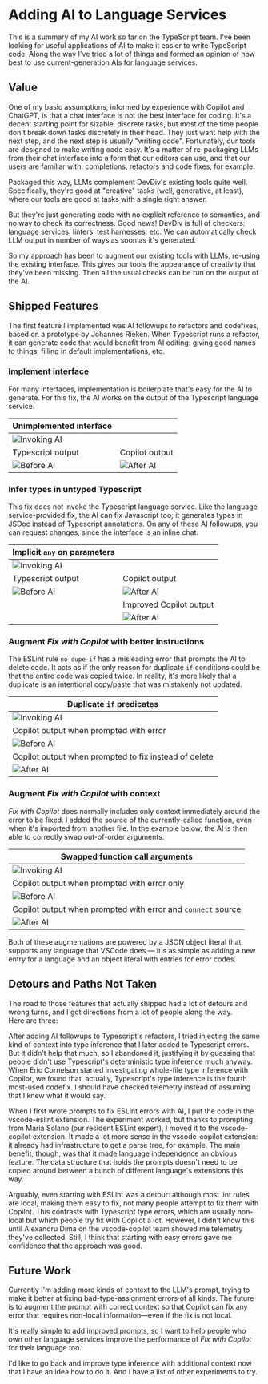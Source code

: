# Adding AI to Language Services

This is a summary of my AI work so far on the TypeScript team.
I've been looking for useful applications of AI to make it easier to write TypeScript code.
Along the way I've tried a lot of things and formed an opinion of how best to use current-generation AIs for language services.

## Value

One of my basic assumptions, informed by experience with Copilot and ChatGPT, is that a chat interface is not the best interface for coding.
It's a decent starting point for sizable, discrete tasks, but most of the time people don't break down tasks discretely in their head.
They just want help with the next step, and the next step is usually "writing code".
Fortunately, our tools are designed to make writing code easy.
It's a matter of re-packaging LLMs from their chat interface into a form that our editors can use, and that our users are familiar with: completions, refactors and code fixes, for example.

Packaged this way, LLMs complement DevDiv's existing tools quite well.
Specifically, they're good at "creative" tasks (well, generative, at least), where our tools are good at tasks with a single right answer.
<!--(This is true all the way down to single-line fixes, and the AI has a good chance of guessing right in tasks this small.)-->
But they're just generating code with no explicit reference to semantics, and no way to check its correctness.
Good news! DevDiv is full of checkers: language services, linters, test harnesses, etc.
We can automatically check LLM output in number of ways as soon as it's generated.

So my approach has been to augment our existing tools with LLMs, re-using the existing interface.
This gives our tools the appearance of creativity that they've been missing.
Then all the usual checks can be run on the output of the AI.

## Shipped Features

The first feature I implemented was AI followups to refactors and codefixes, based on a prototype by Johannes Rieken.
When Typescript runs a refactor, it can generate code that would benefit from AI editing: giving good names to things, filling in default implementations, etc.

### Implement interface

For many interfaces, implementation is boilerplate that's easy for the AI to generate.
For this fix, the AI works on the output of the Typescript language service.

| Unimplemented interface | |
|----|----|
| ![Invoking AI](images/ai-quickfix-implements-2.png) |
| Typescript output | Copilot output |
| ![Before AI](images/ai-quickfix-implements-4.png) | ![After AI](images/ai-quickfix-implements-3.png) |


<!--
### Suggest meaningful names

This is an easy task as long as the names are accessible in the context window:

| Missing parameter names | |
|----|----|
| ![Invoking AI](images/ai-add-names-1.png) &rArr; |  |
| Typescript output | Copilot output |
| ![Before AI](images/ai-add-names-3.png) | ![After AI](images/ai-add-names-2.png) |

-->

### Infer types in untyped Typescript

This fix does not invoke the Typescript language service.
Like the language service-provided fix, the AI can fix Javascript too; it generates types in JSDoc instead of Typescript annotations.
On any of these AI followups, you can request changes, since the interface is an inline chat.

| Implicit `any` on parameters | |
|----|----|
| ![Invoking AI](images/ai-infer-types-1.png) |  |
| Typescript output | Copilot output |
| ![Before AI](images/ai-infer-types-4.png) | ![After AI](images/ai-infer-types-2.png) |
| | Improved Copilot output |
| | ![After AI](images/ai-infer-types-3.png) |

### Augment *Fix with Copilot* with better instructions

The ESLint rule `no-dupe-if` has a misleading error that prompts the AI to delete code.
It acts as if the only reason for duplicate `if` conditions could be that the entire code was copied twice.
In reality, it's more likely that a duplicate is an intentional copy/paste that was mistakenly not updated.


| Duplicate `if` predicates |
|----|
| ![Invoking AI](images/ai-no-dupe-if-1.png) | 
| Copilot output when prompted with error | 
| ![Before AI](images/ai-no-dupe-if-3.png) |
| Copilot output when prompted to fix instead of delete |
| ![After AI](images/ai-no-dupe-if-2.png) |

### Augment *Fix with Copilot* with context

*Fix with Copilot* does normally includes only context immediately around the error to be fixed.
I added the source of the currently-called function, even when it's imported from another file.
In the example below, the AI is then able to correctly swap out-of-order arguments.

| Swapped function call arguments |
|----|
| ![Invoking AI](images/ai-bad-call-1.png) |
| Copilot output when prompted with error only | 
| ![Before AI](images/ai-bad-call-3.png) |
| Copilot output when prompted with error and `connect` source |
| ![After AI](images/ai-bad-call-2.png) |

Both of these augmentations are powered by a JSON object literal that supports any language that VSCode does &mdash; it's as simple as adding a new entry for a language and an object literal with entries for error codes.

## Detours and Paths Not Taken

The road to those features that actually shipped had a lot of detours and wrong turns, and I got directions from a lot of people along the way. <br/>
Here are three:

After adding AI followups to Typescript's refactors, I tried injecting the same kind of context into type inference that I later added to Typescript errors.
But it didn't help that much, so I abandoned it, justifying it by guessing that people didn't use Typescript's deterministic type inference much anyway.
When Eric Cornelson started investigating whole-file type inference with Copilot, we found that, actually, Typescript's type inference is the fourth most-used codefix.
I should have checked telemetry instead of assuming that I knew what it would say.

When I first wrote prompts to fix ESLint errors with AI, I put the code in the vscode-eslint extension.
The experiment worked, but thanks to prompting from Maria Solano (our resident ESLint expert), I moved it to the vscode-copilot extension.
It made a lot more sense in the vscode-copilot extension: it already had infrastructure to get a parse tree, for example.
The main benefit, though, was that it made language independence an obvious feature.
The data structure that holds the prompts doesn't need to be copied around between a bunch of different language's extensions this way.

Arguably, even starting with ESLint was a detour: although most lint rules are local, making them easy to fix, not many people attempt to fix them with Copilot.
This contrasts with Typescript type errors, which are usually non-local but which people try fix with Copilot a lot.
However, I didn't know this until Alexandru Dima on the vscode-copilot team showed me telemetry they've collected.
Still, I think that starting with easy errors gave me confidence that the approach was good.

## Future Work

Currently I'm adding more kinds of context to the LLM's prompt, trying to make it better at fixing bad-type-assignment errors of all kinds.
The future is to augment the prompt with correct context so that Copilot can fix any error that requires non-local information&mdash;even if the fix is not local.

It's really simple to add improved prompts, so I want to help people who own other language services improve the performance of *Fix with Copilot* for their language too.

I'd like to go back and improve type inference with additional context now that I have an idea how to do it.
And I have a list of other experiments to try.